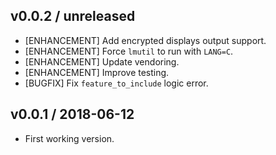 ## v0.0.2 / unreleased

* [ENHANCEMENT] Add encrypted displays output support.
* [ENHANCEMENT] Force `lmutil` to run with `LANG=C`.
* [ENHANCEMENT] Update vendoring.
* [ENHANCEMENT] Improve testing.
* [BUGFIX] Fix `feature_to_include` logic error.

## v0.0.1 / 2018-06-12

 * First working version.
